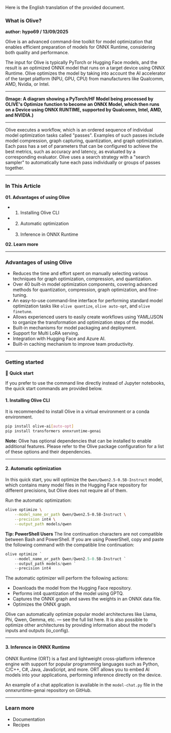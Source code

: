 Here is the English translation of the provided document.

### **What is Olive?**

**author: hypo69 / 13/09/2025**

Olive is an advanced command-line toolkit for model optimization that enables efficient preparation of models for ONNX Runtime, considering both quality and performance.

The input for Olive is typically PyTorch or Hugging Face models, and the result is an optimized ONNX model that runs on a target device using ONNX Runtime. Olive optimizes the model by taking into account the AI accelerator of the target platform (NPU, GPU, CPU) from manufacturers like Qualcomm, AMD, Nvidia, or Intel.

---

**(Image: A diagram showing a PyTorch/HF Model being processed by OLIVE's Optimize function to become an ONNX Model, which then runs on a Device using ONNX RUNTIME, supported by Qualcomm, Intel, AMD, and NVIDIA.)**

---

Olive executes a workflow, which is an ordered sequence of individual model optimization tasks called "passes". Examples of such passes include model compression, graph capturing, quantization, and graph optimization. Each pass has a set of parameters that can be configured to achieve the best metrics, such as accuracy and latency, as evaluated by a corresponding evaluator. Olive uses a search strategy with a "search sampler" to automatically tune each pass individually or groups of passes together.

---

### In This Article

**01. Advantages of using Olive**
*   1. Installing Olive CLI
*   2. Automatic optimization
*   3. Inference in ONNX Runtime

**02. Learn more**

---

### **Advantages of using Olive**

*   Reduces the time and effort spent on manually selecting various techniques for graph optimization, compression, and quantization.
*   Over 40 built-in model optimization components, covering advanced methods for quantization, compression, graph optimization, and fine-tuning.
*   An easy-to-use command-line interface for performing standard model optimization tasks like `olive quantize`, `olive auto-opt`, and `olive finetune`.
*   Allows experienced users to easily create workflows using YAML/JSON to organize the transformation and optimization steps of the model.
*   Built-in mechanisms for model packaging and deployment.
*   Support for Multi LoRA serving.
*   Integration with Hugging Face and Azure AI.
*   Built-in caching mechanism to improve team productivity.

---

### **Getting started**

🚀 **Quick start**

If you prefer to use the command line directly instead of Jupyter notebooks, the quick start commands are provided below.

#### **1. Installing Olive CLI**

It is recommended to install Olive in a virtual environment or a conda environment.

```bash
pip install olive-ai[auto-opt]
pip install transformers onnxruntime-genai
```

**Note:**
Olive has optional dependencies that can be installed to enable additional features. Please refer to the Olive package configuration for a list of these options and their dependencies.

---

#### **2. Automatic optimization**

In this quick start, you will optimize the `Qwen/Qwen2.5-0.5B-Instruct` model, which contains many model files in the Hugging Face repository for different precisions, but Olive does not require all of them.

Run the automatic optimization:

```bash
olive optimize \
    --model_name_or_path Qwen/Qwen2.5-0.5B-Instruct \
    --precision int4 \
    --output_path models/qwen
```

**Tip: PowerShell Users**
The line continuation characters are not compatible between Bash and PowerShell. If you are using PowerShell, copy and paste the following command with the compatible line continuation:

```powershell
olive optimize `
    --model_name_or_path Qwen/Qwen2.5-0.5B-Instruct `
    --output_path models/qwen `
    --precision int4
```

The automatic optimizer will perform the following actions:

*   Downloads the model from the Hugging Face repository.
*   Performs int4 quantization of the model using GPTQ.
*   Captures the ONNX graph and saves the weights in an ONNX data file.
*   Optimizes the ONNX graph.

Olive can automatically optimize popular model architectures like Llama, Phi, Qwen, Gemma, etc. — see the full list here. It is also possible to optimize other architectures by providing information about the model's inputs and outputs (io_config).

---

#### **3. Inference in ONNX Runtime**

ONNX Runtime (ORT) is a fast and lightweight cross-platform inference engine with support for popular programming languages such as Python, C/C++, C#, Java, JavaScript, and more. ORT allows you to embed AI models into your applications, performing inference directly on the device.

An example of a chat application is available in the `model-chat.py` file in the onnxruntime-genai repository on GitHub.

---

### **Learn more**

*   Documentation
*   Recipes
